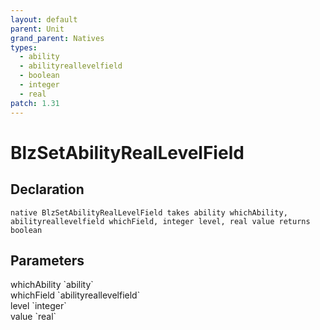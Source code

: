```yaml
---
layout: default
parent: Unit
grand_parent: Natives
types:
  - ability
  - abilityreallevelfield
  - boolean
  - integer
  - real
patch: 1.31
---
```


# BlzSetAbilityRealLevelField

## Declaration

```
native BlzSetAbilityRealLevelField takes ability whichAbility, abilityreallevelfield whichField, integer level, real value returns boolean
```

## Parameters
<dl>
  <dt>whichAbility `ability`</dt>
  <dd></dd>

  <dt>whichField `abilityreallevelfield`</dt>
  <dd></dd>

  <dt>level `integer`</dt>
  <dd></dd>

  <dt>value `real`</dt>
  <dd></dd>
</dl>